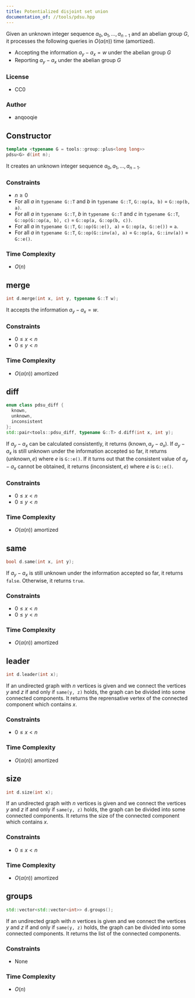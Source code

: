 ```yaml
---
title: Potentialized disjoint set union
documentation_of: //tools/pdsu.hpp
---
```


Given an unknown integer sequence $a_0, a_1, \ldots, a_{n - 1}$ and an abelian group $G$, it processes the following queries in $O(\alpha(n))$ time (amortized).

- Accepting the information $a_y - a_x = w$ under the abelian group $G$
- Reporting $a_y - a_x$ under the abelian group $G$

### License
- CC0

### Author
- anqooqie

## Constructor
```cpp
template <typename G = tools::group::plus<long long>>
pdsu<G> d(int n);
```

It creates an unknown integer sequence $a_0, a_1, \ldots, a_{n - 1}$.

### Constraints
- $n \geq 0$
- For all $a$ in `typename G::T` and $b$ in `typename G::T`, `G::op(a, b)` $=$ `G::op(b, a)`.
- For all $a$ in `typename G::T`, $b$ in `typename G::T` and $c$ in `typename G::T`, `G::op(G::op(a, b), c)` $=$ `G::op(a, G::op(b, c))`.
- For all $a$ in `typename G::T`, `G::op(G::e(), a)` $=$ `G::op(a, G::e())` $=$ `a`.
- For all $a$ in `typename G::T`, `G::op(G::inv(a), a)` $=$ `G::op(a, G::inv(a))` $=$ `G::e()`.

### Time Complexity
- $O(n)$

## merge
```cpp
int d.merge(int x, int y, typename G::T w);
```

It accepts the information $a_y - a_x = w$.

### Constraints
- $0 \leq x < n$
- $0 \leq y < n$

### Time Complexity
- $O(\alpha(n))$ amortized

## diff
```cpp
enum class pdsu_diff {
  known,
  unknown,
  inconsistent
};
std::pair<tools::pdsu_diff, typename G::T> d.diff(int x, int y);
```

If $a_y - a_x$ can be calculated consistently, it returns $(\mathrm{known}, a_y - a_x)$.
If $a_y - a_x$ is still unknown under the information accepted so far, it returns $(\mathrm{unknown}, e)$ where $e$ is `G::e()`.
If it turns out that the consistent value of $a_y - a_x$ cannot be obtained, it returns $(\mathrm{inconsistent}, e)$ where $e$ is `G::e()`.

### Constraints
- $0 \leq x < n$
- $0 \leq y < n$

### Time Complexity
- $O(\alpha(n))$ amortized

## same
```cpp
bool d.same(int x, int y);
```

If $a_y - a_x$ is still unknown under the information accepted so far, it returns `false`.
Otherwise, it returns `true`.

### Constraints
- $0 \leq x < n$
- $0 \leq y < n$

### Time Complexity
- $O(\alpha(n))$ amortized

## leader
```cpp
int d.leader(int x);
```

If an undirected graph with $n$ vertices is given and we connect the vertices $y$ and $z$ if and only if `same(y, z)` holds, the graph can be divided into some connected components.
It returns the reprensative vertex of the connected component which contains $x$.

### Constraints
- $0 \leq x < n$

### Time Complexity
- $O(\alpha(n))$ amortized

## size
```cpp
int d.size(int x);
```

If an undirected graph with $n$ vertices is given and we connect the vertices $y$ and $z$ if and only if `same(y, z)` holds, the graph can be divided into some connected components.
It returns the size of the connected component which contains $x$.

### Constraints
- $0 \leq x < n$

### Time Complexity
- $O(\alpha(n))$ amortized

## groups
```cpp
std::vector<std::vector<int>> d.groups();
```

If an undirected graph with $n$ vertices is given and we connect the vertices $y$ and $z$ if and only if `same(y, z)` holds, the graph can be divided into some connected components.
It returns the list of the connected components.

### Constraints
- None

### Time Complexity
- $O(n)$
